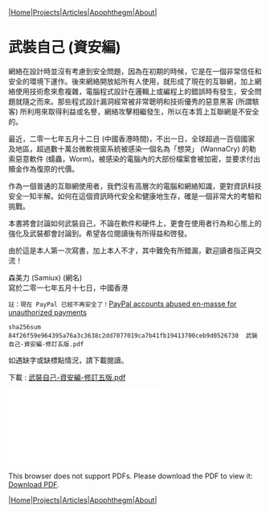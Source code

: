 |[Home](/README.md)|[Projects](/projects.md)|[Articles](/articles.md)|[Apophthegm](/apophthegm.md)|[About](/about.md)|


# **武裝自己 (資安編)**

網絡在設計時並沒有考慮到安全問題，因為在初期的時候，它是在一個非常信任和安全的環境下運作。後來網絡開放給所有人使用，就形成了現在的互聯網，加上網絡使用技術愈來愈複雜，電腦程式設計在邏輯上或編程上的錯誤時有發生，安全問題就隨之而來。那些程式設計漏洞經常被非常聰明和技術優秀的惡意黑客 (所謂駭客) 所利用來取得利益或名譽，網絡攻擊相繼發生，所以在本質上互聯網是不安全的。

最近，二零一七年五月十二日 (中國香港時間)，不出一日，全球超過一百個國家及地區，超過數十萬台微軟視窗系統被感染一個名為「想哭」 (WannaCry) 的勒索惡意軟件 (蠕蟲，Worm)。被感染的電腦內的大部份檔案會被加密，並要求付出贖金作為復原的代價。

作為一個普通的互聯網使用者，我們沒有高層次的電腦和網絡知識，更對資訊科技安全一知半解。如何在這個資訊時代安全和健康地生存，確是一個非常大的考驗和挑戰。

本書將會討論如何武裝自己，不論在軟件和硬件上，更會在使用者行為和心態上的強化及武裝都會討論到。希望各位閱讀後有所得益和啓發。

由於這是本人第一次寫書，加上本人不才，其中難免有所錯漏，歡迎讀者指正與交流！

森美力 (Samiux) (網名)  
寫於二零一七年五月十七日，中國香港

```註：現在 PayPal 已經不再安全了！```[PayPal accounts abused en-masse for unauthorized payments](https://www.zdnet.com/article/paypal-accounts-are-getting-abused-en-masse-for-unauthorized-payments/)

```sha256sum 84f26f59e964395a76a3c3638c2dd7077019ca7b41fb19413700ceb9d0526730  武裝自己-資安編-修訂五版.pdf```

如遇缺字或缺標點情況，請下載閱讀。

下載 : [武裝自己-資安編-修訂五版.pdf](/pdf/武裝自己-資安編-修訂五版.pdf)

<object data="/pdf/武裝自己-資安編-修訂五版.pdf" type="application/pdf" width="900px" height="700px">
    <embed src="/pdf/武裝自己-資安編-修訂五版.pdf">
        <p>This browser does not support PDFs. Please download the PDF to view it: <a href="/pdf/武裝自己-資安編-修訂五版.pdf">Download PDF</a>.</p>
</object>

|[Home](/README.md)|[Projects](/projects.md)|[Articles](/articles.md)|[Apophthegm](/apophthegm.md)|[About](/about.md)|
